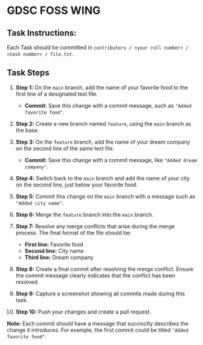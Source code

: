 # GDSC FOSS WING
## Task Instructions:
Each Task should be committed in `contributors / <your roll number> / <task number> / file.txt`.

## Task Steps

1. **Step 1:** On the `main` branch, add the name of your favorite food to the first line of a designated text file.
   - **Commit:** Save this change with a commit message, such as `"Added favorite food"`.

2. **Step 2:** Create a new branch named `feature`, using the `main` branch as the base.

3. **Step 3:** On the `feature` branch, add the name of your dream company on the second line of the same text file.
   - **Commit:** Save this change with a commit message, like `"Added dream company"`.

4. **Step 4:** Switch back to the `main` branch and add the name of your city on the second line, just below your favorite food.

5. **Step 5:** Commit this change on the `main` branch with a message such as `"Added city name"`.

6. **Step 6:** Merge the `feature` branch into the `main` branch.

7. **Step 7:** Resolve any merge conflicts that arise during the merge process. The final format of the file should be:
   - **First line:** Favorite food
   - **Second line:** City name
   - **Third line:** Dream company

8. **Step 8:** Create a final commit after resolving the merge conflict. Ensure the commit message clearly indicates that the conflict has been resolved.

9. **Step 9:** Capture a screenshot showing all commits made during this task.

10. **Step 10:** Push your changes and create a pull request.

**Note:** Each commit should have a message that succinctly describes the change it introduces. For example, the first commit could be titled `"Added favorite food"`.
